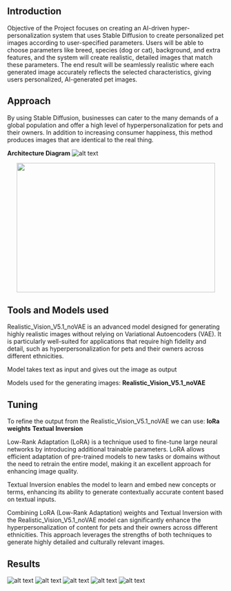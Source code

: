 ## Introduction

Objective of the Project focuses on creating an AI-driven hyper-personalization system that uses Stable Diffusion to create personalized pet images according to user-specified parameters. Users will be able to choose parameters like breed, species (dog or cat), background, and extra features, and the system will create realistic, detailed images that match these parameters. The end result will be seamlessly realistic where each generated image accurately reflects the selected characteristics, giving users personalized, AI-generated pet images.

## Approach

By using Stable Diffusion, businesses can cater to the many demands of a global population and offer a high level of hyperpersonalization for pets and their owners. In addition to increasing consumer happiness, this method produces images that are identical to the real thing.


**Architecture Diagram**
![alt text](image.png)
<p align="center">
  <img width="460" height="300" src="image-2.png">
</p>


## Tools and Models used

Realistic_Vision_V5.1_noVAE is an advanced model designed for generating highly realistic images without relying on Variational Autoencoders (VAE). It is particularly well-suited for applications that require high fidelity and detail, such as hyperpersonalization for pets and their owners across different ethnicities.

Model takes text as input and gives out the image as output

Models used for the generating images:
    **Realistic_Vision_V5.1_noVAE**


## Tuning

To refine the output from the Realistic_Vision_V5.1_noVAE we can use:
    **loRa weights**
    **Textual Inversion**

Low-Rank Adaptation (LoRA) is a technique used to fine-tune large neural networks by introducing additional trainable parameters. LoRA allows efficient adaptation of pre-trained models to new tasks or domains without the need to retrain the entire model, making it an excellent approach for enhancing image quality.

Textual Inversion enables the model to learn and embed new concepts or terms, enhancing its ability to generate contextually accurate content based on textual inputs.

Combining LoRA (Low-Rank Adaptation) weights and Textual Inversion with the Realistic_Vision_V5.1_noVAE model can significantly enhance the hyperpersonalization of content for pets and their owners across different ethnicities. This approach leverages the strengths of both techniques to generate highly detailed and culturally relevant images.

## Results



![alt text](1.png)
![alt text](2.png)
![alt text](3.png)
![alt text](4.png)
![alt text](5.png)






